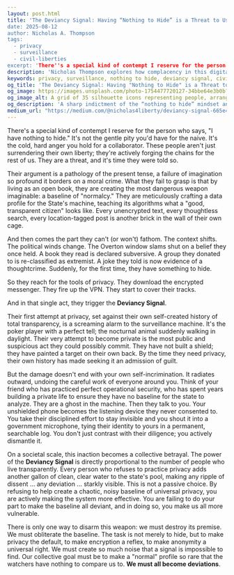 ```yaml
---
layout: post.html
title: 'The Deviancy Signal: Having “Nothing to Hide” is a Threat to Us All"
date: 2025-08-12
author: Nicholas A. Thompson
tags:
  - privacy
  - surveillance
  - civil-liberties
excerpt: 'There''s a special kind of contempt I reserve for the person who says, "I have nothing to hide." These people aren''t just surrendering their own liberty; they''re actively forging the chains for the rest of us. The "Deviancy Signal" is the threat they don''t understand.'
description: 'Nicholas Thompson explores how complacency in this digital age strengthens systems of control, turning routine openness into the standard by which all are judged.'
keywords: privacy, surveillance, nothing to hide, deviancy signal, civil liberties, encryption, operational security, baseline, state power, opsec
og_title: 'The Deviancy Signal: Having "Nothing to Hide" is a Threat to Us All'
og_image: https://images.unsplash.com/photo-1754477720127-34bbe64e3b0b?w=1200&q=20&auto=format
og_image_alt: A grid of 35 silhouette icons representing people, arranged in 5 rows and 7 columns. All silhouettes are green except for the center one in the center, which is black.
og_description: 'A sharp indictment of the “nothing to hide” mindset and its role in building the very surveillance state that will one day turn against you.'
medium_url: "https://medium.com/@nicholas4liberty/deviancy-signal-665e4baee8ca"
---
```


There's a special kind of contempt I reserve for the person who says, "I have nothing to hide." It's not the gentle pity you'd have for the naive. It's the cold, hard anger you hold for a collaborator. These people aren't just surrendering their own liberty; they're actively forging the chains for the rest of us. They are a threat, and it's time they were told so.

Their argument is a pathology of the present tense, a failure of imagination so profound it borders on a moral crime. What they fail to grasp is that by living as an open book, they are creating the most dangerous weapon imaginable: a baseline of "normalcy." They are meticulously crafting a data profile for the State's machine, teaching its algorithms what a "good, transparent citizen" looks like. Every unencrypted text, every thoughtless search, every location-tagged post is another brick in the wall of their own cage.

And then comes the part they can't (or won't) fathom. The context shifts. The political winds change. The Overton window slams shut on a belief they once held. A book they read is declared subversive. A group they donated to is re-classified as extremist. A joke they told is now evidence of a thoughtcrime. Suddenly, for the first time, they have something to hide.

So they reach for the tools of privacy. They download the encrypted messenger. They fire up the VPN. They start to cover their tracks.

And in that single act, they trigger the **Deviancy Signal**.

Their first attempt at privacy, set against their own self-created history of total transparency, is a screaming alarm to the surveillance machine. It's the poker player with a perfect tell; the nocturnal animal suddenly walking in daylight. Their very attempt to become private is the most public and suspicious act they could possibly commit. They have not built a shield; they have painted a target on their own back. By the time they need privacy, their own history has made seeking it an admission of guilt.

But the damage doesn't end with your own self-incrimination. It radiates outward, undoing the careful work of everyone around you. Think of your friend who has practiced perfect operational security, who has spent years building a private life to ensure they have no baseline for the state to analyze. They are a ghost in the machine. Then they talk to you. Your unshielded phone becomes the listening device they never consented to. You take their disciplined effort to stay invisible and you shout it into a government microphone, tying their identity to yours in a permanent, searchable log. You don't just contrast with their diligence; you actively dismantle it.

On a societal scale, this inaction becomes a collective betrayal. The power of the **Deviancy Signal** is directly proportional to the number of people who live transparently. Every person who refuses to practice privacy adds another gallon of clean, clear water to the state's pool, making any ripple of dissent ... any deviation ... starkly visible. This is not a passive choice. By refusing to help create a chaotic, noisy baseline of universal privacy, you are actively making the system more effective. You are failing to do your part to make the baseline all deviant, and in doing so, you make us all more vulnerable.

There is only one way to disarm this weapon: we must destroy its premise. We must obliterate the baseline. The task is not merely to hide, but to make privacy the default, to make encryption a reflex, to make anonymity a universal right. We must create so much noise that a signal is impossible to find. Our collective goal must be to make a "normal" profile so rare that the watchers have nothing to compare us to. **We must all become deviations**.

